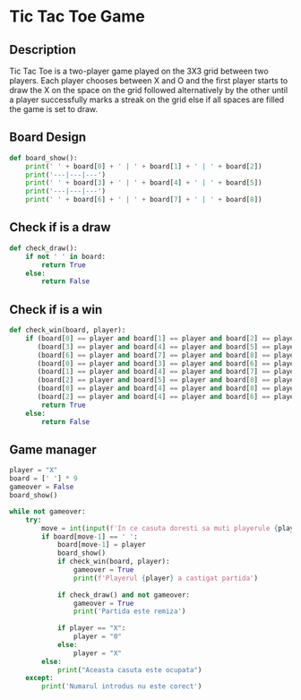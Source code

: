 # Tic Tac Toe Game

## Description
Tic Tac Toe is a two-player game played on the 3X3 grid between two players. Each player chooses between X and O and the first player starts to draw the X on the space on the grid followed alternatively by the other until a player successfully marks a streak on the grid else if all spaces are filled the game is set to draw.

## Board Design
```python
def board_show():
    print(' ' + board[0] + ' | ' + board[1] + ' | ' + board[2])
    print('---|---|---')
    print(' ' + board[3] + ' | ' + board[4] + ' | ' + board[5])
    print('---|---|---')
    print(' ' + board[6] + ' | ' + board[7] + ' | ' + board[8])
```
## Check if is a draw
```python
def check_draw():
    if not ' ' in board:
        return True
    else:
        return False
```

## Check if is a win
```python
def check_win(board, player):
    if (board[0] == player and board[1] == player and board[2] == player) or \
       (board[3] == player and board[4] == player and board[5] == player) or \
       (board[6] == player and board[7] == player and board[8] == player) or \
       (board[0] == player and board[3] == player and board[6] == player) or \
       (board[1] == player and board[4] == player and board[7] == player) or \
       (board[2] == player and board[5] == player and board[8] == player) or \
       (board[0] == player and board[4] == player and board[8] == player) or \
       (board[2] == player and board[4] == player and board[6] == player):
        return True
    else:
        return False
```

## Game manager
```python
player = "X"
board = [' '] * 9
gameover = False
board_show()

while not gameover:
    try:
        move = int(input(f'In ce casuta doresti sa muti playerule {player} (1-9)'))
        if board[move-1] == ' ':
            board[move-1] = player
            board_show()
            if check_win(board, player):
                gameover = True
                print(f'Playerul {player} a castigat partida')
                
            if check_draw() and not gameover:
                gameover = True
                print('Partida este remiza')
                
            if player == "X":
                player = "0"
            else:
                player = "X"
        else:
            print("Aceasta casuta este ocupata")
    except:
        print('Numarul introdus nu este corect')
```
